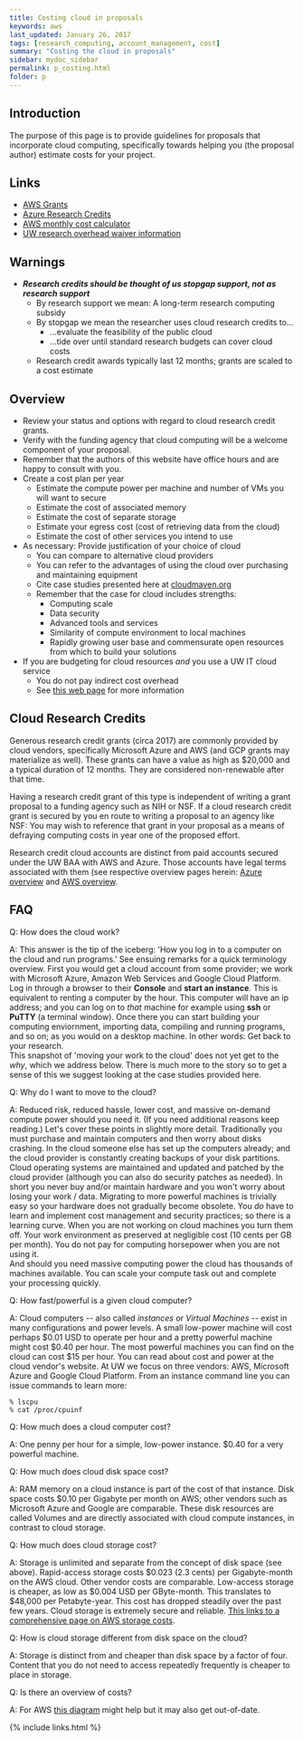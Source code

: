 ```yaml
---
title: Costing cloud in proposals
keywords: aws
last_updated: January 26, 2017
tags: [research_computing, account_management, cost]
summary: "Costing the cloud in proposals"
sidebar: mydoc_sidebar
permalink: p_costing.html
folder: p
---
```


## Introduction


The purpose of this page is to provide guidelines for proposals that incorporate cloud computing, specifically 
towards helping you (the proposal author) estimate costs for your project. 

## Links

- [AWS Grants](https://aws.amazon.com/grants/)
- [Azure Research Credits](https://www.microsoft.com/en-us/research/academic-program/microsoft-azure-for-research/)
- [AWS monthly cost calculator](http://calculator.s3.amazonaws.com/calc5.html)
- [UW research overhead waiver information](http://itconnect.uw.edu/research/waiver/)


## Warnings

- ***Research credits should be thought of us stopgap support, not as research support***
  - By research support we mean: A long-term research computing subsidy
  - By stopgap we mean the researcher uses cloud research credits to...
    - ...evaluate the feasibility of the public cloud 
    - ...tide over until standard research budgets can cover cloud costs
  - Research credit awards typically last 12 months; grants are scaled to a cost estimate


## Overview


- Review your status and options with regard to cloud research credit grants. 
- Verify with the funding agency that cloud computing will be a welcome component of your proposal.
- Remember that the authors of this website have office hours and are happy to consult with you.
- Create a cost plan per year
  - Estimate the compute power per machine and number of VMs you will want to secure
  - Estimate the cost of associated memory
  - Estimate the cost of separate storage
  - Estimate your egress cost (cost of retrieving data from the cloud)
  - Estimate the cost of other services you intend to use
- As necessary: Provide justification of your choice of cloud
  - You can compare to alternative cloud providers
  - You can refer to the advantages of using the cloud over purchasing and maintaining equipment
  - Cite case studies presented here at [cloudmaven.org](http://cloudmaven.org) 
  - Remember that the case for cloud includes strengths: 
    - Computing scale
    - Data security
    - Advanced tools and services
    - Similarity of compute environment to local machines
    - Rapidly growing user base and commensurate open resources from which to build your solutions
- If you are budgeting for cloud resources *and* you use a UW IT cloud service 
  - You do not pay indirect cost overhead
  - See [this web page](http://itconnect.uw.edu/research/waiver/) for more information


## Cloud Research Credits


Generous research credit grants (circa 2017) are commonly provided by cloud vendors, specifically
Microsoft Azure and AWS (and GCP grants may materialize as well). These grants can have a value as high 
as $20,000 and a typical duration of 12 months. They are considered non-renewable after that time. 

Having a research credit grant of this type is independent of writing a grant proposal to a funding 
agency such as NIH or NSF. If a cloud research credit grant is secured by you en route to writing a
proposal to an agency like NSF: You may wish to reference that grant in your proposal as a means 
of defraying computing costs in year one of the proposed effort. 

Research credit cloud accounts are distinct from paid accounts secured under the UW BAA with AWS and Azure. 
Those accounts have legal terms associated with them (see respective overview pages herein: 
[Azure overview](az_overiew) and [AWS overview](aws_overview.html).


## FAQ


Q: How does the cloud work? 


A: This answer is the tip of the iceberg: 'How you log in to a computer on the cloud and run programs.'
See ensuing remarks for a quick terminology overview. First you would get a cloud account from some provider;
we work with Microsoft Azure, Amazon Web Services and Google Cloud Platform. Log in through a browser to their
**Console** and **start an instance**. This is equivalent to renting a computer by the hour. This computer
will have an ip address; and you can log on to *that* machine for example using **ssh** or **PuTTY** (a 
terminal window).  Once there you can start building your computing enviornment, importing data, compiling and 
running programs, and so on; as you would on a desktop machine. In other words: Get back to your research.  
This snapshot of 'moving your work to the cloud' does not yet get to the *why*, which we address below. 
There is much more to the story so to get a sense of this we suggest looking at the case studies provided here.


Q: Why do I want to move to the cloud? 


A: Reduced risk, reduced hassle, lower cost, and massive on-demand compute power should you need it. 
(If you need additional reasons keep reading.) Let's cover these points in slightly more detail.  Traditionally 
you must purchase and maintain computers and then worry about disks crashing. In the cloud someone else has set
up the computers already; and the cloud provider is constantly creating backups of your disk partitions. Cloud 
operating systems are maintained and updated and patched by the cloud provider (although you can also do security 
patches as needed).  In short you never buy and/or maintain hardware and you won't worry about losing your work / data. 
Migrating to more powerful machines is trivially easy so your hardware does not gradually become obsolete. 
You *do* have to learn and implement cost management and security practices; so there is a learning curve. 
When you are not working on cloud machines you turn them off. Your work environment as preserved at negligible
cost (10 cents per GB per month). You do not pay for computing horsepower when you are not using it.  
And should you need massive computing power the cloud has thousands of machines available. You can scale 
your compute task out and complete your processing quickly. 


Q: How fast/powerful is a given cloud computer?  


A: Cloud computers -- also called *instances* or *Virtual Machines* -- exist in many configurations and
power levels. A small low-power machine will cost perhaps $0.01 USD to operate per hour and a pretty 
powerful machine might cost $0.40 per hour. The most powerful machines you can find on the cloud can cost
$15 per hour.  You can read about cost and power at the cloud vendor's website. At UW we focus on three
vendors: AWS, Microsoft Azure and Google Cloud Platform.  From an instance command line you can issue 
commands to learn more:


```
% lscpu
% cat /proc/cpuinf
```


Q: How much does a cloud computer cost? 


A: One penny per hour for a simple, low-power instance. $0.40 for a very powerful machine.


Q: How much does cloud disk space cost? 


A: RAM memory on a cloud instance is part of the cost of that instance. Disk space costs $0.10 per 
Gigabyte per month on AWS; other vendors such as Microsoft Azure and Google are comparable. These 
disk resources are called Volumes and are directly associated with cloud compute instances, in contrast
to cloud storage.


Q: How much does cloud storage cost? 


A: Storage is unlimited and separate from the concept of disk space (see above). Rapid-access storage costs 
$0.023 (2.3 cents) per Gigabyte-month on the AWS cloud. Other vendor costs are comparable. Low-access storage 
is cheaper, as low as $0.004 USD per GByte-month. This translates to $48,000 per Petabyte-year. This cost 
has dropped steadily over the past few years. Cloud storage is extremely secure and reliable.
[This links to a comprehensive page on AWS storage costs](https://aws.amazon.com/s3/pricing). 


Q: How is cloud storage different from disk space on the cloud? 


A: Storage is distinct from and cheaper than disk space by a factor of four. Content that you do not need 
to access repeatedly frequently is cheaper to place in storage. 


Q: Is there an overview of costs? 


A: For AWS [this diagram](https://luckylittle.gitbooks.io/the-open-guide-to-amazon-web-services/content/figures/aws-data-transfer-costs.png) 
might help but it may also get out-of-date. 


{% include links.html %}
